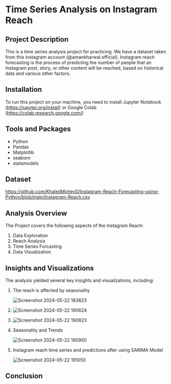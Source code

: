 # Time Series Analysis on Instagram Reach

## Project Description

This is a time series analysis project for practicing. We have a dataset taken from this instagram account (@amankharwal.official). 
Instagram reach forecasting is the process of predicting the number of people that an Instagram post, story, or other content will be reached, based on historical data and various other factors.

## Installation

To run this project on your machine, you need to install Jupyter Notebook (https://jupyter.org/install) or Google Colab (https://colab.research.google.com/)

## Tools and Packages

- Python
- Pandas
- Matplotlib
- seaborn
- statsmodels

## Dataset

https://github.com/KhaledMoheyD/Instagram-Reach-Forecasting-using-Python/blob/main/Instagram-Reach.csv

## Analysis Overview

The Project covers the following aspects of the Instagram Reach:
1. Data Exploration
2. Reach Analysis
3. Time Series Forcasting
4. Data Visualization

## Insights and Visualizations

The analysis yielded several key insights and visualizations, including:

1. The reach is affected by seasonality

   ![Screenshot 2024-05-22 183823](https://github.com/KhaledMoheyD/Instagram-Reach-Forecasting-using-Python/assets/38184987/44f51da6-6271-4796-a8bd-94db4cb10e79)

2. ![Screenshot 2024-05-22 190624](https://github.com/KhaledMoheyD/Instagram-Reach-Forecasting-using-Python/assets/38184987/db8feaf9-77cb-4c17-af69-1e4f763f7fe0)
3. ![Screenshot 2024-05-22 190823](https://github.com/KhaledMoheyD/Instagram-Reach-Forecasting-using-Python/assets/38184987/ee4b0deb-3e6d-45c4-9c18-54815f94471b)
4. Seasonality and Trends

   ![Screenshot 2024-05-22 190950](https://github.com/KhaledMoheyD/Instagram-Reach-Forecasting-using-Python/assets/38184987/a38783bf-1b4b-4434-be28-e1b595fd74d8)
4. Instagram reach time series and predictions after using SARIMA Model

   ![Screenshot 2024-05-22 191050](https://github.com/KhaledMoheyD/Instagram-Reach-Forecasting-using-Python/assets/38184987/47cdd43e-d503-43ce-ab77-0881e09b9c5f)

## Conclusion




